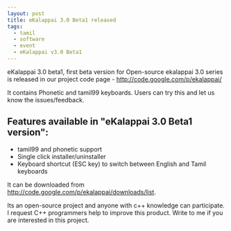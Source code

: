 ```yaml
---
layout: post
title: eKalappai 3.0 Beta1 released
tags:
  - tamil
  - software
  - event
  - eKalappai v3.0 Beta1
---
```


eKalappai 3.0 beta1, first beta version for Open-source ekalappai 3.0 series is released in our project code page - <a href="http://code.google.com/p/ekalappai/">http://code.google.com/p/ekalappai/</a>

It contains Phonetic and tamil99 keyboards. Users can try this and let us know the issues/feedback.

Features available in "eKalappai 3.0 Beta1 version":
----------------------------------------------------
<ul>
<li>tamil99 and phonetic support</li>
<li>Single click installer/uninstaller</li>
<li>Keyboard shortcut (ESC key) to switch between English and Tamil keyboards</li>
</ul>

It can be downloaded from <a href="http://code.google.com/p/ekalappai/downloads/list">http://code.google.com/p/ekalappai/downloads/list</a>.

Its an open-source project and anyone with c++ knowledge can participate. I request C++ programmers help to improve this product. Write to me if you are interested in this project.
